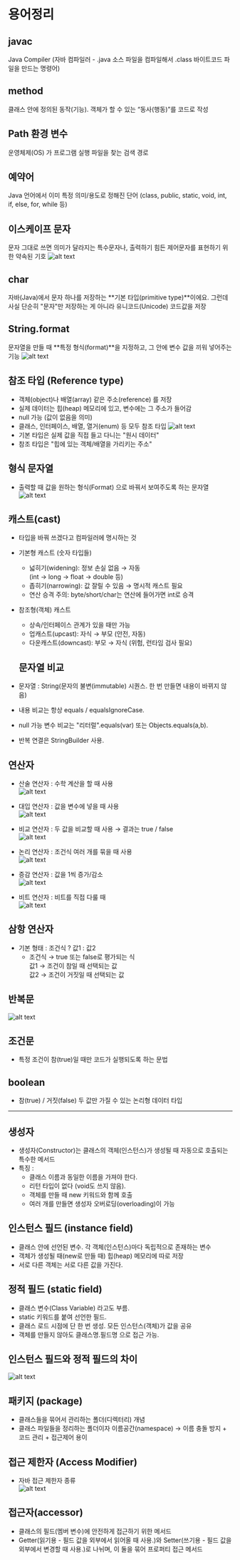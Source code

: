# 용어정리
## javac 
 Java Compiler (자바 컴파일러 - .java 소스 파일을 컴파일해서 .class 바이트코드 파일을 만드는 명령어)

## method
클래스 안에 정의된 동작(기능). 객체가 할 수 있는 “동사(행동)”를 코드로 작성

## Path 환경 변수
운영체제(OS) 가 프로그램 실행 파일을 찾는 검색 경로

## 예약어
Java 언어에서 이미 특정 의미/용도로 정해진 단어 (class, public, static, void, int, if, else, for, while 등)

## 이스케이프 문자
문자 그대로 쓰면 의미가 달라지는 특수문자나, 출력하기 힘든 제어문자를 표현하기 위한 약속된 기호
![alt text](img/image-3.png)

## char
자바(Java)에서 문자 하나를 저장하는 **기본 타입(primitive type)**이에요. 그런데 사실 단순히 "문자"만 저장하는 게 아니라 유니코드(Unicode) 코드값을 저장

## String.format
문자열을 만들 때 **특정 형식(format)**을 지정하고, 그 안에 변수 값을 끼워 넣어주는 기능
![alt text](img/image-6.png)

## 참조 타입 (Reference type)
- 객체(object)나 배열(array) 같은 주소(reference) 를 저장
- 실제 데이터는 힙(heap) 메모리에 있고, 변수에는 그 주소가 들어감
- null 가능 (값이 없음을 의미)
- 클래스, 인터페이스, 배열, 열거(enum) 등 모두 참조 타입
![alt text](img/image-8.png)
- 기본 타입은 실제 값을 직접 들고 다니는 "원시 데이터"
- 참조 타입은 "힙에 있는 객체/배열을 가리키는 주소"

## 형식 문자열
- 출력할 때 값을 원하는 형식(Format) 으로 바꿔서 보여주도록 하는 문자열
![alt text](img/image-9.png)

## 캐스트(cast)
- 타입을 바꿔 쓰겠다고 컴파일러에 명시하는 것
- 기본형 캐스트 (숫자 타입들)
  - 넓히기(widening): 정보 손실 없음 → 자동  
    (int → long → float → double 등)
  - 좁히기(narrowing): 값 잘릴 수 있음 → 명시적 캐스트 필요
  - 연산 승격 주의: byte/short/char는 연산에 들어가면 int로 승격
- 참조형(객체) 캐스트
  - 상속/인터페이스 관계가 있을 때만 가능
  - 업캐스트(upcast): 자식 → 부모 (안전, 자동)
  - 다운캐스트(downcast): 부모 → 자식 (위험, 런타임 검사 필요)

  ## 문자열 비교
- 문자열 : String(문자의 불변(immutable) 시퀀스. 한 번 만들면 내용이 바뀌지 않음)
- 내용 비교는 항상 equals / equalsIgnoreCase.
- null 가능 변수 비교는 "리터럴".equals(var) 또는 Objects.equals(a,b).
- 반복 연결은 StringBuilder 사용.


## 연산자
- 산술 연산자 : 수학 계산을 할 때 사용  
![alt text](img/image-16.png)

- 대입 연산자 : 값을 변수에 넣을 때 사용  
![alt text](img/image-17.png)

- 비교 연산자 : 두 값을 비교할 때 사용 → 결과는 true / false  
![alt text](img/image-18.png)  

- 논리 연산자 : 조건식 여러 개를 묶을 때 사용  
![alt text](img/image-19.png)

- 증감 연산자 : 값을 1씩 증가/감소  
![alt text](img/image-20.png) 

- 비트 연산자 : 비트를 직접 다룰 때  
![alt text](img/image-21.png)

## 삼항 연산자  
- 기본 형태 : 조건식 ? 값1 : 값2  
  - 조건식 → true 또는 false로 평가되는 식  
    값1 → 조건이 참일 때 선택되는 값  
    값2 → 조건이 거짓일 때 선택되는 값

## 반복문
![alt text](img/image-25.png)  

## 조건문
- 특정 조건이 참(true)일 때만 코드가 실행되도록 하는 문법

## boolean
- 참(true) / 거짓(false) 두 값만 가질 수 있는 논리형 데이터 타입


------
## 생성자 
- 생성자(Constructor)는 클래스의 객체(인스턴스)가 생성될 때 자동으로 호출되는 특수한 메서드
- 특징 :
  - 클래스 이름과 동일한 이름을 가져야 한다.  
  - 리턴 타입이 없다 (void도 쓰지 않음).  
  - 객체를 만들 때 new 키워드와 함께 호출  
  - 여러 개를 만들면 생성자 오버로딩(overloading)이 가능

## 인스턴스 필드 (instance field)
- 클래스 안에 선언된 변수. 각 객체(인스턴스)마다 독립적으로 존재하는 변수
- 객체가 생성될 때(new로 만들 때) 힙(heap) 메모리에 따로 저장
- 서로 다른 객체는 서로 다른 값을 가진다.

## 정적 필드 (static field)
- 클래스 변수(Class Variable) 라고도 부름.
- static 키워드를 붙여 선언한 필드.
- 클래스 로드 시점에 단 한 번 생성. 모든 인스턴스(객체)가 값을 공유
- 객체를 만들지 않아도 클래스명.필드명 으로 접근 가능.

## 인스턴스 필드와 정적 필드의 차이  
![alt text](img/image-32.png)

## 패키지 (package)
- 클래스들을 묶어서 관리하는 폴더(디렉터리) 개념  
- 클래스 파일들을 정리하는 폴더이자 이름공간(namespace) → 이름 충돌 방지 + 코드 관리 + 접근제어 용이

## 접근 제한자 (Access Modifier)
- 자바 접근 제한자 종류  
![alt text](img/image-33.png)

## 접근자(accessor)
- 클래스의 필드(멤버 변수)에 안전하게 접근하기 위한 메서드  
- Getter(읽기용 - 필드 값을 외부에서 읽어올 때 사용.)와 Setter(쓰기용 - 필드 값을 외부에서 변경할 때 사용.)로 나뉘며, 이 둘을 묶어 프로퍼티 접근 메서드